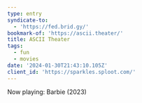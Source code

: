 ```yaml
---
type: entry
syndicate-to:
  - 'https://fed.brid.gy/'
bookmark-of: 'https://ascii.theater/'
title: ASCII Theater
tags:
  - fun
  - movies
date: '2024-01-30T21:43:10.105Z'
client_id: 'https://sparkles.sploot.com/'
---
```

Now playing: Barbie (2023)

